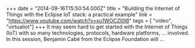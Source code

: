 +++
date = "2014-09-16T15:50:54.000Z"
title = "Building the Internet of Things with the Eclipse IoT stack: a practical example"
link = "https://www.youtube.com/watch?v=xu1WOCZI0l8"
tags = [ "video", "virtualiot"]
+++
It may seem hard to get started with the Internet of Things (IoT) with so many technologies, protocols, hardware platforms, … involved. In this session, Benjamin Cabé from the Eclipse Foundation will …